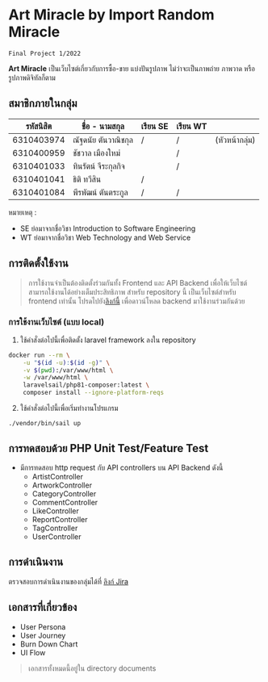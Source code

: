 # Art Miracle by Import Random Miracle
    Final Project 1/2022

**Art Miracle** เป็นเว็บไซต์เกี่ยวกับการซื้อ-ขาย แบ่งปันรูปภาพ ไม่ว่าจะเป็นภาพถ่าย ภาพวาด หรือรูปภาพดิจิทัลก็ตาม

## สมาชิกภายในกลุ่ม

| รหัสนิสิต | ชื่อ - นามสกุล | เรียน SE | เรียน WT | |
| --- | --- | --- | --- | --- |
| 6310403974 | ณัฐดนัย ตันวาณิชกุล | / | / | (หัวหน้ากลุ่ม) |
| 6310400959 | ชัชวาล เมืองใหม่ |  | / | |
| 6310401033 | ทินรัตน์ จีระกุลกิจ |  | / | |
| 6310401041 | ธิติ ทวีสิน | / |  | |
| 6310401084 | พีรพัฒน์ ตันตระกูล | / | / | |

หมายเหตุ :
* SE ย่อมาจากชื่อวิชา Introduction to Software Engineering
* WT ย่อมาจากชื่อวิชา Web Technology and Web Service

## การติดตั้งใช้งาน
> การใช้งานจำเป็นต้องติดตั้งร่วมกันทั้ง Frontend และ API Backend เพื่อให้เว็บไซต์สามารถใช้งานได้อย่างเต็มประสิทธิภาพ สำหรับ repository นี้ เป็นเว็บไซต์สำหรับ frontend เท่านั้น โปรดไปยัง[ลิงก์นี้](https://github.com/import-RandomMiracle/Art-Miracle-API-Backend/) เพื่อดาวน์โหลด backend มาใช้งานร่วมกันด้วย

### การใช้งานเว็บไซต์ (แบบ local)
1. ใช้คำสั่งต่อไปนี้เพื่อติดตั้ง laravel framework ลงใน repository
```sh
docker run --rm \
    -u "$(id -u):$(id -g)" \
    -v $(pwd):/var/www/html \
    -w /var/www/html \
    laravelsail/php81-composer:latest \
    composer install --ignore-platform-reqs
```

2. ใช้คำสั่งต่อไปนี้เพื่อเริ่มทำงานโปรแกรม
```
./vendor/bin/sail up
```

## การทดสอบด้วย PHP Unit Test/Feature Test
- มีการทดสอบ http request กับ API controllers บน API Backend ดังนี้
  -  ArtistController
  -  ArtworkController
  -  CategoryController
  -  CommentController
  -  LikeController
  -  ReportController
  -  TagController
  -  UserController

## การดำเนินงาน
ตรวจสอบการดำเนินงานของกลุ่มได้ที่ [ลิงก์ Jira](https://import-random-miracle.atlassian.net/jira/software/projects/AM/boards/1/roadmap)


## เอกสารที่เกี่ยวข้อง
- User Persona
- User Journey
- Burn Down Chart
- UI Flow
> เอกสารทั้งหมดนี้อยู๋ใน directory documents
